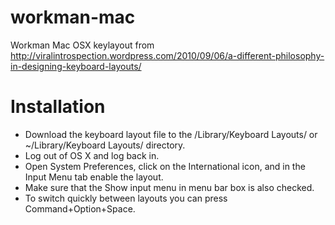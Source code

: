 workman-mac
===========

Workman Mac OSX keylayout from http://viralintrospection.wordpress.com/2010/09/06/a-different-philosophy-in-designing-keyboard-layouts/

Installation
===========

 * Download the keyboard layout file to the /Library/Keyboard Layouts/ or ~/Library/Keyboard Layouts/ directory.
 * Log out of OS X and log back in.
 * Open System Preferences, click on the International icon, and in the Input Menu tab enable the layout.
 * Make sure that the Show input menu in menu bar box is also checked.
 * To switch quickly between layouts you can press Command+Option+Space.
